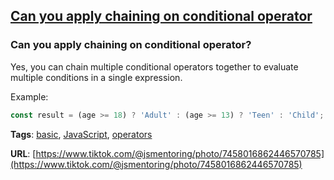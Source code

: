 ## [Can you apply chaining on conditional operator](#can-you-apply-chaining-on-conditional-operator)

### Can you apply chaining on conditional operator?

Yes, you can chain multiple conditional operators together to evaluate multiple conditions in a single expression.

Example:

```javascript
const result = (age >= 18) ? 'Adult' : (age >= 13) ? 'Teen' : 'Child';
```

**Tags**: [basic](./level/basic), [JavaScript](./theme/javascript), [operators](./theme/operators)

**URL**: [https://www.tiktok.com/@jsmentoring/photo/7458016862446570785](https://www.tiktok.com/@jsmentoring/photo/7458016862446570785)
